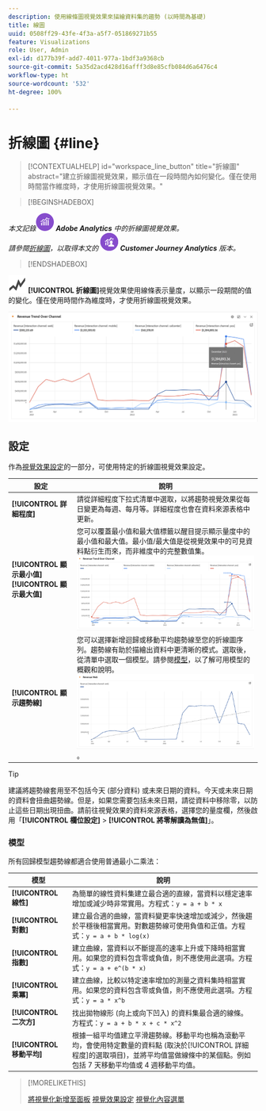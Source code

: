 ```yaml
---
description: 使用線條圖視覺效果來描繪資料集的趨勢 (以時間為基礎)
title: 線圖
uuid: 0508ff29-43fe-4f3a-a5f7-051869271b55
feature: Visualizations
role: User, Admin
exl-id: d177b39f-add7-4011-977a-1bdf3a9368cb
source-git-commit: 5a35d2acd428d16afff3d8e85cfb084d6a6476c4
workflow-type: ht
source-wordcount: '532'
ht-degree: 100%

---
```


# 折線圖 {#line}

<!-- markdownlint-disable MD034 -->

>[!CONTEXTUALHELP]
>id="workspace_line_button"
>title="折線圖"
>abstract="建立折線圖視覺效果，顯示值在一段時間內如何變化。僅在使用時間當作維度時，才使用折線圖視覺效果。"

<!-- markdownlint-enable MD034 -->


>[!BEGINSHADEBOX]

_本文記錄_![AdobeAnalytics](/help/assets/icons/AdobeAnalytics.svg) _**Adobe Analytics** 中的折線圖視覺效果。_<br/>_請參閱[折線圖](https://experienceleague.adobe.com/zh-hant/docs/analytics-platform/using/cja-workspace/visualizations/line)，以取得本文的_ ![CustomerJourneyAnalytics](/help/assets/icons/CustomerJourneyAnalytics.svg) _**Customer Journey Analytics** 版本。_

>[!ENDSHADEBOX]

![GraphTrend](/help/assets/icons/GraphTrend.svg) **[!UICONTROL 折線圖]**&#x200B;視覺效果使用線條表示量度，以顯示一段期間的值的變化。僅在使用時間作為維度時，才使用折線圖視覺效果。

![折線圖視覺效果](assets/line-viz.png)


## 設定

作為[視覺效果設定](freeform-analysis-visualizations.md#settings)的一部分，可使用特定的折線圖視覺效果設定。

| 設定 | 說明 |
|---|---|
| **[!UICONTROL 詳細程度]** | 請從詳細程度下拉式清單中選取，以將趨勢視覺效果從每日變更為每週、每月等。詳細程度也會在資料來源表格中更新。 |
| **[!UICONTROL 顯示最小值]**<br/>**[!UICONTROL 顯示最大值&#x200B;]** | 您可以覆蓋最小值和最大值標籤以醒目提示顯示量度中的最小值和最大值。最小值/最大值是從視覺效果中的可見資料點衍生而來，而非維度中的完整數值集。<br/>![使用最小值和最大值標籤的覆蓋。](assets/min-max-labels.png) |
| **[!UICONTROL 顯示趨勢線]** | 您可以選擇新增迴歸或移動平均趨勢線至您的折線圖序列。趨勢線有助於描繪出資料中更清晰的模式。選取後，從清單中選取一個模型。請參閱[模型](#models)，以了解可用模型的概觀和說明。<br/>![線性趨勢線](assets/show-linear-trendline.png)。 |

>[!TIP]
>
>建議將趨勢線套用至不包括今天 (部分資料) 或未來日期的資料。今天或未來日期的資料會扭曲趨勢線。但是，如果您需要包括未來日期，請從資料中移除零，以防止這些日期出現扭曲。請前往視覺效果的資料來源表格，選擇您的量度欄，然後啟用「**[!UICONTROL 欄位設定]** > **[!UICONTROL 將零解讀為無值]**」。



### 模型

所有回歸模型趨勢線都適合使用普通最小二乘法：

| 模型 | 說明 |
| --- | --- |
| **[!UICONTROL 線性]** | 為簡單的線性資料集建立最合適的直線，當資料以穩定速率增加或減少時非常實用。方程式：`y = a + b * x` |
| **[!UICONTROL 對數]** | 建立最合適的曲線，當資料變更率快速增加或減少，然後趨於平穩後相當實用。對數趨勢線可使用負值和正值。方程式：`y = a + b * log(x)` |
| **[!UICONTROL 指數]** | 建立曲線，當資料以不斷提高的速率上升或下降時相當實用。如果您的資料包含零或負值，則不應使用此選項。方程式：`y = a + e^(b * x)` |
| **[!UICONTROL 乘冪]** | 建立曲線，比較以特定速率增加的測量之資料集時相當實用。如果您的資料包含零或負值，則不應使用此選項。方程式：`y = a * x^b` |
| **[!UICONTROL 二次方]** | 找出拋物線形 (向上或向下凹入) 的資料集最合適的線條。方程式：`y = a + b * x + c * x^2` |
| **[!UICONTROL 移動平均]** | 根據一組平均值建立平滑趨勢線。移動平均也稱為滾動平均，會使用特定數量的資料點 (取決於[!UICONTROL 詳細程度]的選取項目)，並將平均值當做線條中的某個點。例如包括 7 天移動平均值或 4 週移動平均值。 |

>[!MORELIKETHIS]
>
>[將視覺化新增至面板](/help/analyze/analysis-workspace/visualizations/freeform-analysis-visualizations.md#add-visualizations-to-a-panel)
>[視覺效果設定](/help/analyze/analysis-workspace/visualizations/freeform-analysis-visualizations.md#settings)
>[視覺化內容選單](/help/analyze/analysis-workspace/visualizations/freeform-analysis-visualizations.md#context-menu)
>

